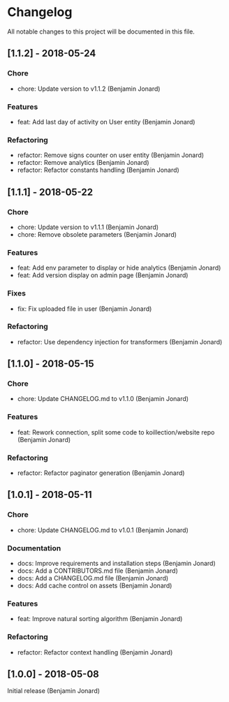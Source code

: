 # Changelog
All notable changes to this project will be documented in this file.

## [1.1.2] - 2018-05-24
### Chore
* chore: Update version to v1.1.2 (Benjamin Jonard)

### Features
* feat: Add last day of activity on User entity (Benjamin Jonard)

### Refactoring
* refactor: Remove signs counter on user entity (Benjamin Jonard)
* refactor: Remove analytics (Benjamin Jonard)
* refactor: Refactor constants handling (Benjamin Jonard)

## [1.1.1] - 2018-05-22
### Chore
* chore: Update version to v1.1.1 (Benjamin Jonard)
* chore: Remove obsolete parameters (Benjamin Jonard)

### Features
* feat: Add env parameter to display or hide analytics (Benjamin Jonard)
* feat: Add version display on admin page (Benjamin Jonard)

### Fixes
* fix: Fix uploaded file in user (Benjamin Jonard)

### Refactoring
* refactor: Use dependency injection for transformers (Benjamin Jonard)

## [1.1.0] - 2018-05-15
### Chore
* chore: Update CHANGELOG.md to v1.1.0 (Benjamin Jonard)

### Features
* feat: Rework connection, split some code to koillection/website repo (Benjamin Jonard)

### Refactoring
* refactor: Refactor paginator generation (Benjamin Jonard)

## [1.0.1] - 2018-05-11
### Chore
* chore: Update CHANGELOG.md to v1.0.1 (Benjamin Jonard)

### Documentation
* docs: Improve requirements and installation steps (Benjamin Jonard)
* docs: Add a CONTRIBUTORS.md file (Benjamin Jonard)
* docs: Add a CHANGELOG.md file (Benjamin Jonard)
* docs: Add cache control on assets (Benjamin Jonard)

### Features
* feat: Improve natural sorting algorithm (Benjamin Jonard)

### Refactoring
* refactor: Refactor context handling (Benjamin Jonard)

## [1.0.0] - 2018-05-08
Initial release (Benjamin Jonard)
